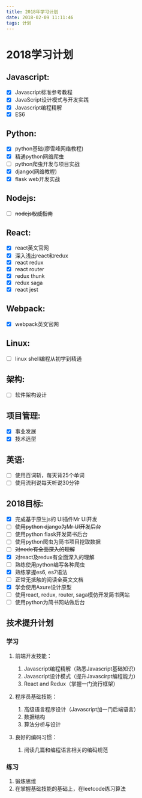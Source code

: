 ```yaml
---
title: 2018年学习计划
date: 2018-02-09 11:11:46
tags: 计划
---
```


# 2018学习计划

## Javascript:

* [x] Javascript标准参考教程
* [x] JavaScript设计模式与开发实践
* [x] Javascript编程精解
* [x] ES6

<!-- more -->

## Python:

* [x] python基础(廖雪峰网络教程)
* [x] 精通python网络爬虫
* [ ] python爬虫开发与项目实战
* [x] django(网络教程)
* [x] flask web开发实战

## Nodejs:

* [ ] ~~nodejs权威指南~~

## React:

* [x] react英文官网
* [x] 深入浅出react和redux
* [x] react redux
* [x]  react router
* [x] redux thunk
* [x] redux saga
* [x] react jest

## Webpack:

* [x]  webpack英文官网

## Linux:

* [ ]  linux shell编程从初学到精通

## 架构:

* [ ] 软件架构设计

## 项目管理:

* [x] 事业发展
* [x] 技术选型

## 英语:

* [ ] 使用百词斩，每天背25个单词
* [ ] 使用流利说每天听说30分钟

## 2018目标:

* [x] 完成基于原生js的 UI插件Mr UI开发
* [ ]  ~~使用python django为Mr UI开发后台~~
* [ ] 使用python flask开发简书后台
* [ ] 使用python爬虫为简书项目挖取数据
* [ ]  ~~对node有全面深入的理解~~
* [x] 对react及redux有全面深入的理解
* [ ] 熟练使用python编写各种爬虫
* [x] 熟练掌握es6, es7语法
* [ ] 正常无抵触的阅读全英文文档
* [x] 学会使用Axure设计原型
* [ ] 使用react, redux, router, saga模仿开发简书网站
* [ ] 使用python为简书网站做后台

## 技术提升计划

### 学习

1.  前端开发技能：

    1.  Javascript编程精解（熟悉Javascript基础知识）
    2.  Javascript设计模式（提升Javascirpt编程能力）
    3.  React and Redux（掌握一门流行框架）
2.  程序员基础技能：

    1.  高级语言程序设计（Javascript加一门后端语言）
    2.  数据结构
    3.  算法分析与设计
3.  良好的编码习惯：

    1.  阅读几篇和编程语言相关的编码规范

### 练习

1.  锻炼思维
2.  在掌握基础技能的基础上，在leetcode练习算法